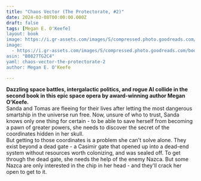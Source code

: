 ```yaml
---
title: "Chaos Vector (The Protectorate, #2)"
date: 2024-03-08T00:00:00.000Z
draft: false
tags: [Megan E. O'Keefe]
layout: book
image: https://i.gr-assets.com/images/S/compressed.photo.goodreads.com/books/1582303700l/49215795._SX98_.jpg
image: 
  - https://i.gr-assets.com/images/S/compressed.photo.goodreads.com/books/1582303700l/49215795._SX98_.jpg
asin: "B0827TG2C4"
yaml: chaos-vector-the-protectorate-2
author: Megan E. O'Keefe

---
```


**Dazzling space battles, intergalactic politics, and rogue AI collide in the second book in this epic space opera by award-winning author Megan O'Keefe.**  
Sanda and Tomas are fleeing for their lives after letting the most dangerous smartship in the universe run free. Now, unsure of who to trust, Sanda knows only one thing for certain - to be able to save herself from becoming a pawn of greater powers, she needs to discover the secret of the coordinates hidden in her skull.   
But getting to those coordinates is a problem she can't solve alone. They exist beyond a dead gate - a Casimir gate that opened up into a dead-end system without resources worth colonizing, and was sealed off. To get through the dead gate, she needs the help of the enemy Nazca. But some Nazca are only interested in the chip in her head - and they'll crack her open to get to it.